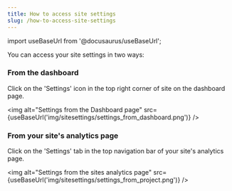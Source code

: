 ```yaml
---
title: How to access site settings
slug: /how-to-access-site-settings
---
```


import useBaseUrl from '@docusaurus/useBaseUrl';

You can access your site settings in two ways:

### From the dashboard

Click on the 'Settings' icon in the top right corner of site on the dashboard page.

<img alt="Settings from the Dashboard page" src={useBaseUrl('img/sitesettings/settings_from_dashboard.png')} />

### From your site's analytics page

Click on the 'Settings' tab in the top navigation bar of your site's analytics page.

<img alt="Settings from the sites analytics page" src={useBaseUrl('img/sitesettings/settings_from_project.png')} />
